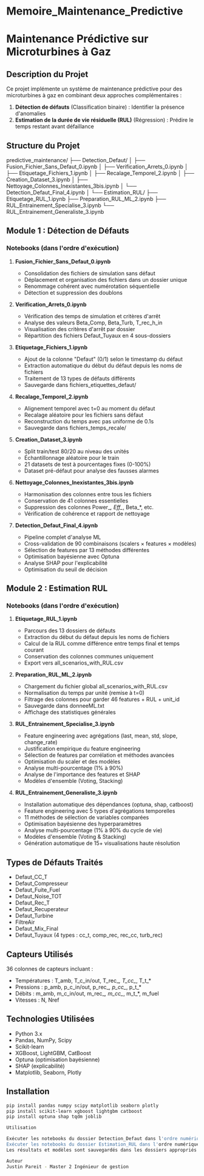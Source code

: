 # Memoire_Maintenance_Predictive

# Maintenance Prédictive sur Microturbines à Gaz

## Description du Projet

Ce projet implémente un système de maintenance prédictive pour des microturbines à gaz en combinant deux approches complémentaires :

1. **Détection de défauts** (Classification binaire) : Identifier la présence d'anomalies
2. **Estimation de la durée de vie résiduelle (RUL)** (Régression) : Prédire le temps restant avant défaillance

## Structure du Projet

predictive_maintenance/
├── Detection_Defaut/
│   ├── Fusion_Fichier_Sans_Defaut_0.ipynb
│   ├── Verification_Arrets_0.ipynb
│   ├── Etiquetage_Fichiers_1.ipynb
│   ├── Recalage_Temporel_2.ipynb
│   ├── Creation_Dataset_3.ipynb
│   ├── Nettoyage_Colonnes_Inexistantes_3bis.ipynb
│   └── Detection_Defaut_Final_4.ipynb
│
└── Estimation_RUL/
├── Etiquetage_RUL_1.ipynb
├── Preparation_RUL_ML_2.ipynb
├── RUL_Entrainement_Specialise_3.ipynb
└── RUL_Entrainement_Generaliste_3.ipynb

## Module 1 : Détection de Défauts

### Notebooks (dans l'ordre d'exécution)

1. **Fusion_Fichier_Sans_Defaut_0.ipynb**
   - Consolidation des fichiers de simulation sans défaut
   - Déplacement et organisation des fichiers dans un dossier unique
   - Renommage cohérent avec numérotation séquentielle
   - Détection et suppression des doublons

2. **Verification_Arrets_0.ipynb**
   - Vérification des temps de simulation et critères d'arrêt
   - Analyse des valeurs Beta_Comp, Beta_Turb, T_rec_h_in
   - Visualisation des critères d'arrêt par dossier
   - Répartition des fichiers Defaut_Tuyaux en 4 sous-dossiers

3. **Etiquetage_Fichiers_1.ipynb**
   - Ajout de la colonne "Defaut" (0/1) selon le timestamp du défaut
   - Extraction automatique du début du défaut depuis les noms de fichiers
   - Traitement de 13 types de défauts différents
   - Sauvegarde dans fichiers_etiquettes_defaut/

4. **Recalage_Temporel_2.ipynb**
   - Alignement temporel avec t=0 au moment du défaut
   - Recalage aléatoire pour les fichiers sans défaut
   - Reconstruction du temps avec pas uniforme de 0.1s
   - Sauvegarde dans fichiers_temps_recale/

5. **Creation_Dataset_3.ipynb**
   - Split train/test 80/20 au niveau des unités
   - Échantillonnage aléatoire pour le train
   - 21 datasets de test à pourcentages fixes (0-100%)
   - Dataset pré-défaut pour analyse des fausses alarmes

6. **Nettoyage_Colonnes_Inexistantes_3bis.ipynb**
   - Harmonisation des colonnes entre tous les fichiers
   - Conservation de 41 colonnes essentielles
   - Suppression des colonnes Power_*, Eff_*, Beta_*, etc.
   - Vérification de cohérence et rapport de nettoyage

7. **Detection_Defaut_Final_4.ipynb**
   - Pipeline complet d'analyse ML
   - Cross-validation de 90 combinaisons (scalers × features × modèles)
   - Sélection de features par 13 méthodes différentes
   - Optimisation bayésienne avec Optuna
   - Analyse SHAP pour l'explicabilité
   - Optimisation du seuil de décision

## Module 2 : Estimation RUL

### Notebooks (dans l'ordre d'exécution)

1. **Etiquetage_RUL_1.ipynb**
   - Parcours des 13 dossiers de défauts
   - Extraction du début du défaut depuis les noms de fichiers
   - Calcul de la RUL comme différence entre temps final et temps courant
   - Conservation des colonnes communes uniquement
   - Export vers all_scenarios_with_RUL.csv

2. **Preparation_RUL_ML_2.ipynb**
   - Chargement du fichier global all_scenarios_with_RUL.csv
   - Normalisation du temps par unité (remise à t=0)
   - Filtrage des colonnes pour garder 46 features + RUL + unit_id
   - Sauvegarde dans donneeML.txt
   - Affichage des statistiques générales

3. **RUL_Entrainement_Specialise_3.ipynb**
   - Feature engineering avec agrégations (last, mean, std, slope, change_rate)
   - Justification empirique du feature engineering
   - Sélection de features par corrélation et méthodes avancées
   - Optimisation du scaler et des modèles
   - Analyse multi-pourcentage (1% à 90%)
   - Analyse de l'importance des features et SHAP
   - Modèles d'ensemble (Voting, Stacking)

4. **RUL_Entrainement_Generaliste_3.ipynb**
   - Installation automatique des dépendances (optuna, shap, catboost)
   - Feature engineering avec 5 types d'agrégations temporelles
   - 11 méthodes de sélection de variables comparées
   - Optimisation bayésienne des hyperparamètres
   - Analyse multi-pourcentage (1% à 90% du cycle de vie)
   - Modèles d'ensemble (Voting & Stacking)
   - Génération automatique de 15+ visualisations haute résolution

## Types de Défauts Traités

- Defaut_CC_T
- Defaut_Compresseur
- Defaut_Fuite_Fuel
- Defaut_Noise_TOT
- Defaut_Rec_T
- Defaut_Recuperateur
- Defaut_Turbine
- FiltreAir
- Defaut_Mix_Final
- Defaut_Tuyaux (4 types : cc_t, comp_rec, rec_cc, turb_rec)

## Capteurs Utilisés

36 colonnes de capteurs incluant :
- Températures : T_amb, T_c_in/out, T_rec_*, T_cc_*, T_t_*
- Pressions : p_amb, p_c_in/out, p_rec_*, p_cc_*, p_t_*
- Débits : m_amb, m_c_in/out, m_rec_*, m_cc_*, m_t_*, m_fuel
- Vitesses : N, Nref

## Technologies Utilisées

- Python 3.x
- Pandas, NumPy, Scipy
- Scikit-learn
- XGBoost, LightGBM, CatBoost
- Optuna (optimisation bayésienne)
- SHAP (explicabilité)
- Matplotlib, Seaborn, Plotly

## Installation

```bash
pip install pandas numpy scipy matplotlib seaborn plotly
pip install scikit-learn xgboost lightgbm catboost
pip install optuna shap tqdm joblib

Utilisation

Exécuter les notebooks du dossier Detection_Defaut dans l'ordre numérique
Exécuter les notebooks du dossier Estimation_RUL dans l'ordre numérique
Les résultats et modèles sont sauvegardés dans les dossiers appropriés

Auteur
Justin Pareit - Master 2 Ingénieur de gestion
